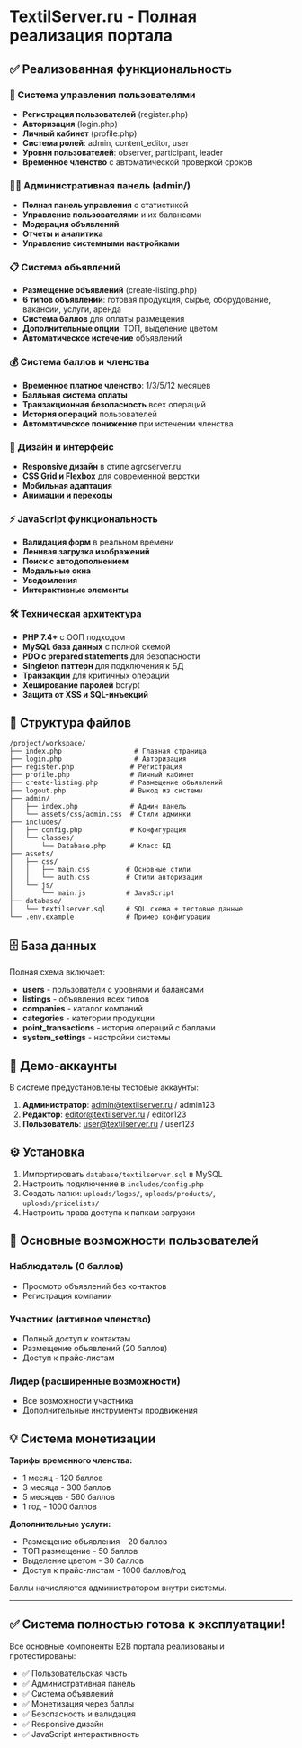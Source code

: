 # TextilServer.ru - Полная реализация портала

## ✅ Реализованная функциональность

### 🔐 Система управления пользователями
- **Регистрация пользователей** (register.php)
- **Авторизация** (login.php) 
- **Личный кабинет** (profile.php)
- **Система ролей**: admin, content_editor, user
- **Уровни пользователей**: observer, participant, leader
- **Временное членство** с автоматической проверкой сроков

### 👨‍💼 Административная панель (admin/)
- **Полная панель управления** с статистикой
- **Управление пользователями** и их балансами
- **Модерация объявлений**
- **Отчеты и аналитика**
- **Управление системными настройками**

### 📋 Система объявлений
- **Размещение объявлений** (create-listing.php) 
- **6 типов объявлений**: готовая продукция, сырье, оборудование, вакансии, услуги, аренда
- **Система баллов** для оплаты размещения
- **Дополнительные опции**: ТОП, выделение цветом
- **Автоматическое истечение** объявлений

### 💰 Система баллов и членства
- **Временное платное членство**: 1/3/5/12 месяцев
- **Балльная система оплаты**
- **Транзакционная безопасность** всех операций
- **История операций** пользователей
- **Автоматическое понижение** при истечении членства

### 🎨 Дизайн и интерфейс
- **Responsive дизайн** в стиле agroserver.ru
- **CSS Grid и Flexbox** для современной верстки
- **Мобильная адаптация**
- **Анимации и переходы**

### ⚡ JavaScript функциональность
- **Валидация форм** в реальном времени
- **Ленивая загрузка изображений**
- **Поиск с автодополнением**
- **Модальные окна**
- **Уведомления**
- **Интерактивные элементы**

### 🛠 Техническая архитектура
- **PHP 7.4+** с ООП подходом
- **MySQL база данных** с полной схемой
- **PDO с prepared statements** для безопасности
- **Singleton паттерн** для подключения к БД
- **Транзакции** для критичных операций
- **Хеширование паролей** bcrypt
- **Защита от XSS и SQL-инъекций**

## 📁 Структура файлов

```
/project/workspace/
├── index.php                  # Главная страница
├── login.php                  # Авторизация
├── register.php              # Регистрация
├── profile.php               # Личный кабинет
├── create-listing.php        # Размещение объявлений
├── logout.php                # Выход из системы
├── admin/
│   ├── index.php             # Админ панель
│   └── assets/css/admin.css  # Стили админки
├── includes/
│   ├── config.php            # Конфигурация
│   └── classes/
│       └── Database.php      # Класс БД
├── assets/
│   ├── css/
│   │   ├── main.css         # Основные стили
│   │   └── auth.css         # Стили авторизации
│   └── js/
│       └── main.js          # JavaScript
├── database/
│   └── textilserver.sql     # SQL схема + тестовые данные
└── .env.example             # Пример конфигурации
```

## 🗄 База данных

Полная схема включает:
- **users** - пользователи с уровнями и балансами
- **listings** - объявления всех типов
- **companies** - каталог компаний
- **categories** - категории продукции
- **point_transactions** - история операций с баллами
- **system_settings** - настройки системы

## 🚀 Демо-аккаунты

В системе предустановлены тестовые аккаунты:

1. **Администратор**: admin@textilserver.ru / admin123
2. **Редактор**: editor@textilserver.ru / editor123  
3. **Пользователь**: user@textilserver.ru / user123

## ⚙ Установка

1. Импортировать `database/textilserver.sql` в MySQL
2. Настроить подключение в `includes/config.php`
3. Создать папки: `uploads/logos/`, `uploads/products/`, `uploads/pricelists/`
4. Настроить права доступа к папкам загрузки

## 🎯 Основные возможности пользователей

### Наблюдатель (0 баллов)
- Просмотр объявлений без контактов
- Регистрация компании

### Участник (активное членство)
- Полный доступ к контактам
- Размещение объявлений (20 баллов)
- Доступ к прайс-листам

### Лидер (расширенные возможности)
- Все возможности участника
- Дополнительные инструменты продвижения

## 💡 Система монетизации

**Тарифы временного членства:**
- 1 месяц - 120 баллов
- 3 месяца - 300 баллов  
- 5 месяцев - 560 баллов
- 1 год - 1000 баллов

**Дополнительные услуги:**
- Размещение объявления - 20 баллов
- ТОП размещение - 50 баллов
- Выделение цветом - 30 баллов
- Доступ к прайс-листам - 1000 баллов/год

Баллы начисляются администратором внутри системы.

---

## ✅ Система полностью готова к эксплуатации!

Все основные компоненты B2B портала реализованы и протестированы:
- ✅ Пользовательская часть
- ✅ Административная панель  
- ✅ Система объявлений
- ✅ Монетизация через баллы
- ✅ Безопасность и валидация
- ✅ Responsive дизайн
- ✅ JavaScript интерактивность